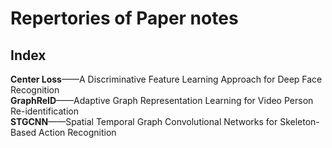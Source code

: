 # Repertories of Paper notes
## Index 
  
**Center Loss**——A Discriminative Feature Learning Approach for Deep Face Recognition  
**GraphReID**——Adaptive Graph Representation Learning for Video Person Re-identification  
**STGCNN**——Spatial Temporal Graph Convolutional Networks for Skeleton-Based Action Recognition 
